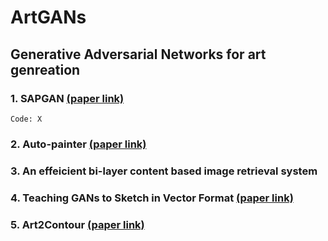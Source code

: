 # ArtGANs

## Generative Adversarial Networks for art genreation

### 1. SAPGAN [(paper link)](https://arxiv.org/abs/2011.05552)
    Code: X
### 2. Auto-painter [(paper link)](https://arxiv.org/abs/1705.01908)
### 3. An effeicient bi-layer content based image retrieval system
### 4. Teaching GANs to Sketch in Vector Format [(paper link)](https://arxiv.org/abs/1904.03620)
### 5. Art2Contour [(paper link)](https://ieeexplore.ieee.org/document/9191117)
